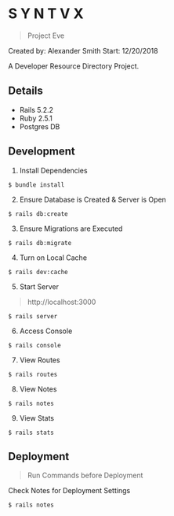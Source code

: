 # S Y N T V X

> Project Eve

Created by: Alexander Smith
Start: 12/20/2018

A Developer Resource Directory Project.

## Details

* Rails 5.2.2
* Ruby 2.5.1
* Postgres DB

## Development

1. Install Dependencies

```
$ bundle install
```

2. Ensure Database is Created & Server is Open

```
$ rails db:create
```

3. Ensure Migrations are Executed

```
$ rails db:migrate
```

4. Turn on Local Cache

```
$ rails dev:cache
```

5. Start Server

> http://localhost:3000

```
$ rails server
```

6. Access Console

```
$ rails console
```

7. View Routes

```
$ rails routes
```

8. View Notes

```
$ rails notes
```

9. View Stats

```
$ rails stats
```

## Deployment

> Run Commands before Deployment

Check Notes for Deployment Settings
```
$ rails notes
```
